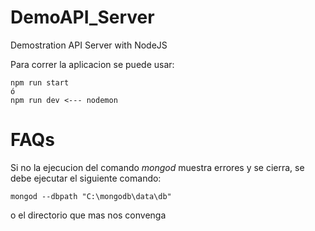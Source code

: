 # DemoAPI_Server
Demostration API Server with NodeJS

Para correr la aplicacion se puede usar:
    
    npm run start
    ó
    npm run dev <--- nodemon

# FAQs
Si no la ejecucion del comando _mongod_ muestra errores y se cierra, se debe ejecutar el siguiente comando:

    mongod --dbpath "C:\mongodb\data\db"
    
o el directorio que mas nos convenga


